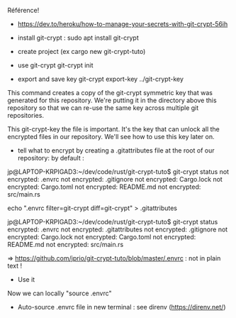 Référence! 
* https://dev.to/heroku/how-to-manage-your-secrets-with-git-crypt-56ih

* install git-crypt :
sudo apt install git-crypt

* create project (ex cargo new git-crypt-tuto)
* use git-crypt
git-crypt init

* export and save key
git-crypt export-key ../git-crypt-key

This command creates a copy of the git-crypt symmetric key that was generated for this repository. We're putting it in the directory above this repository so that we can re-use the same key across multiple git repositories.

This git-crypt-key the file is important. It's the key that can unlock all the encrypted files in our repository. We'll see how to use this key later on.

* tell what to encrypt by creating a .gitattributes file at the root of our repository:
by default :

jp@LAPTOP-KRPIGAD3:~/dev/code/rust/git-crypt-tuto$ git-crypt status
not encrypted: .envrc
not encrypted: .gitignore
not encrypted: Cargo.lock
not encrypted: Cargo.toml
not encrypted: README.md
not encrypted: src/main.rs

echo ".envrc filter=git-crypt diff=git-crypt" > .gitattributes

jp@LAPTOP-KRPIGAD3:~/dev/code/rust/git-crypt-tuto$ git-crypt status
    encrypted: .envrc
not encrypted: .gitattributes
not encrypted: .gitignore
not encrypted: Cargo.lock
not encrypted: Cargo.toml
not encrypted: README.md
not encrypted: src/main.rs


=> https://github.com/jprio/git-crypt-tuto/blob/master/.envrc : not in plain text !

* Use it

Now we can locally "source .envrc"

* Auto-source .envrc file in new terminal : see direnv (https://direnv.net/)